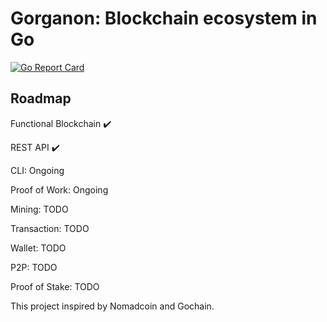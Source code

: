 # Gorganon: Blockchain ecosystem in Go
[![Go Report Card](https://goreportcard.com/badge/github.com/repoofideas/gorganono)](https://goreportcard.com/report/github.com/repoofideas/gorganon)


## Roadmap

Functional Blockchain :heavy_check_mark:

REST API :heavy_check_mark:

CLI: Ongoing

Proof of Work: Ongoing

Mining: TODO

Transaction: TODO

Wallet: TODO

P2P: TODO

Proof of Stake: TODO



This project inspired by Nomadcoin and Gochain.
